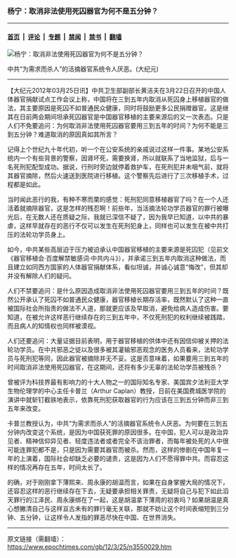 ### 杨宁：取消非法使用死囚器官为何不是五分钟？

---

#### [首页](../../../..?n3550029) &nbsp;|&nbsp; [评论](../../../../../epoch-comment?n3550029) &nbsp;|&nbsp; [专题](../../../../../epoch-special?n3550029) &nbsp;|&nbsp; [禁闻](../../../../../epoch-news?n3550029) &nbsp;|&nbsp; [禁书](../../../../../books?n3550029) &nbsp;|&nbsp; [翻墙](https://github.com/gfw-breaker/nogfw/blob/master/README.md?n3550029)


<div><img alt="杨宁：取消非法使用死囚器官为何不是五分钟？" class="attachment-djy_600_400 size-djy_600_400 wp-post-image" src="https://i.epochtimes.com/assets/uploads/2012/03/1203242135272039.jpg"/>
<div class="caption">
 <p>
  中共“为需求而杀人”的活摘器官系统令人厌恶。(大纪元)
 </p>
</div></div><hr/><div class="post_content" id="artbody" itemprop="articleBody">
 <!-- article content begin -->
 <p>
  【大纪元2012年03月25日讯】中共卫生部副部长黄洁夫在3月22日召开的中国人体器官捐献试点工作会议上称，中国将在三到五年内取消从死囚身上移植器官的做法，其主要原因是死囚不如普通民众健康，同时将鼓励更多公民捐赠器官。这是继其在日前两会期间坦承死囚器官是中国器官移植的主要来源后的又一次表态。只是人们不免要追问：为何取消非法使用死囚器官要用三到五年的时间？为何不能是三到五分钟？难道取消的原因真如其所言？
 </p>
 <p>
  记得上个世纪九十年代初，听一个在公安系统的亲戚说过这样一件事。某地公安系统内一个有些背景的警察，因肾坏死，需要换肾，所以就联系了当地监狱，后与一名死刑犯配型成功。据说，行刑时旁边就停着救护车，在死刑犯并未咽气前，就将其器官摘除，然后火速送到医院进行移植。这个警察先后进行了三次移植手术，过程都是如此。
 </p>
 <p>
  当时闻此恶行的我，有种不寒而栗的感觉：死刑犯同意移植器官了吗？在一个人还活着就摘除器官，这是怎样的残忍啊！前些年，当活摘法轮功学员器官的罪行被曝光后，在无数人还在质疑之际，我就已深信不疑了，因为我早已知道，以中共的暴虐，这样早就存在的恶行不仅可以发生在死刑犯身上，同样也可以发生在被中共打压的法轮功学员身上。
 </p>
 <p>
  如今，中共某些高层迫于压力被迫承认中国器官移植的主要来源是死囚犯（见前文《器官移植会·百度解禁敏感词·中共内斗》），并承诺三到五年内取消这种做法，而且建立如同西方国家的人体器官捐献体系，看似坦诚，并诚心诚意“悔改”，但其却并没有解除人们的疑问。
 </p>
 <p>
  人们不禁要追问：是什么原因造成取消非法使用死囚器官要用三到五年的时间？既然公开承认了死囚不如普通民众健康，器官移植长期存活率，既然默认了这种一直被国际社会所指责的做法不人道，那就更应该及早取消，避免给病人造成伤害。要知道，在被允许这样恶行继续存在的三到五年中，不仅死刑犯的权利继续被践踏，而且病人的知情权也同样被漠视。
 </p>
 <p>
  人们还要追问：大量证据目前表明，用于器官移植的供体中还有因信仰被关押的法轮功学员。在中共邪恶之徒以及很多被其灌输邪恶观念的医务人员看来，法轮功学员与死刑犯等同，因此器官被摘除并无不妥。这是否意味着，如果要用三到五年的时间取消非法使用死囚器官，在这期间，还将有多少无辜的法轮功学员被残杀？
 </p>
 <p>
  曾被评为科技界最有影响力的十大人物之一的国际知名专家、美国宾夕法利亚大学生物伦理学的中心主任卡普兰（Arthur Caplan）教授，日前在美国费城医学院的演讲中就斩钉截铁地表示，依靠死刑犯获取器官的行为应该在三到五分钟而非三到五年来改变。
 </p>
 <p>
  卡普兰教授认为，中共“为需求而杀人”的活摘器官系统令人厌恶。为何要在三到五分钟内改变这个系统，是因为中国获死罪的原因很多。在中国，犯人可以是政治异见者、精神信仰异见者、轻度违法者或者完全不该治罪者，而每年被处死的人中很可能连罪犯都不是，只是因为需要其器官而被杀。然而，这样的惨剧在中国年复一年的上演着，国际社会却缺乏必要的谴责，这是因为人们不愿得罪中共。而容忍这样的情况再存在五年，时间太长了。
 </p>
 <p>
  的确，对于刚刚拿下薄熙来、周永康的胡温而言，如果在自身掌握大局的情况下，还容忍这样的恶行继续存在下去，无疑要承担相关罪责，无疑将自己与犯下如此滔天罪行的江泽民、周永康绑在了一起，这是胡温拿下薄周的初衷吗？如果胡温是真心想撇清自己与这样亘古未有的罪行毫无关联，那就不妨让这个时间表缩短到三分钟、五分钟，让这样令人发指的罪恶尽快在中国、在世界消失。
 </p>
 <!-- article content end -->
 <div id="below_article_ad">
 </div>
</div>


---

原文链接（需翻墙）：https://www.epochtimes.com/gb/12/3/25/n3550029.htm